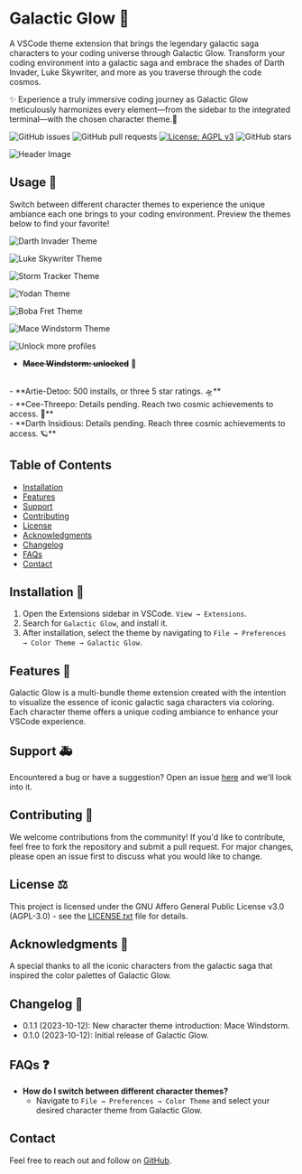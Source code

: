 # Galactic Glow 🌌

A VSCode theme extension that brings the legendary galactic saga characters to your coding universe through Galactic Glow. Transform your coding environment into a galactic saga and embrace the shades of Darth Invader, Luke Skywriter, and more as you traverse through the code cosmos.

✨ Experience a truly immersive coding journey as Galactic Glow meticulously harmonizes every element—from the sidebar to the integrated terminal—with the chosen character theme.🚀

![GitHub issues](https://img.shields.io/github/issues/EntropyQuality/galactic-glow)
![GitHub pull requests](https://img.shields.io/github/issues-pr/EntropyQuality/galactic-glow)
[![License: AGPL v3](https://img.shields.io/badge/License-AGPL%20v3-blue.svg)](https://www.gnu.org/licenses/agpl-3.0)
![GitHub stars](https://img.shields.io/github/stars/EntropyQuality/galactic-glow?style=social)

![Header Image](./artworks/header.png)

## Usage 🚀

Switch between different character themes to experience the unique ambiance each one brings to your coding environment. Preview the themes below to find your favorite!

![Darth Invader Theme](./artworks/darthInvader.png)

![Luke Skywriter Theme](./artworks/lukeSkywriter.png)

![Storm Tracker Theme](./artworks/stormTracker.png)

![Yodan Theme](./artworks/Yodan.png)

![Boba Fret Theme](./artworks/bobaFret.png)

![Mace Windstorm Theme](./artworks/maceWindstorm.png)

![Unlock more profiles](./artworks/moreProfiles.png)

- **~~Mace Windstorm: unlocked~~** 🌠
<br>
- **Artie-Detoo: 500 installs, or three 5 star ratings. 🛸**
<br>
- **Cee-Threepo: Details pending. Reach two cosmic achievements to access. 🤖** 
<br>
- **Darth Insidious: Details pending. Reach three cosmic achievements to access. 🪐** 
<br>

## Table of Contents

- [Installation](#installation)
- [Features](#features)
- [Support](#support)
- [Contributing](#contributing)
- [License](#license)
- [Acknowledgments](#acknowledgments)
- [Changelog](#changelog)
- [FAQs](#faqs)
- [Contact](#contact)

## Installation 💾

1. Open the Extensions sidebar in VSCode. `View → Extensions`.
2. Search for `Galactic Glow`, and install it.
3. After installation, select the theme by navigating to `File → Preferences → Color Theme → Galactic Glow`.

## Features 🌟

Galactic Glow is a multi-bundle theme extension created with the intention to visualize the essence of iconic galactic saga characters via coloring. Each character theme offers a unique coding ambiance to enhance your VSCode experience.


## Support 🚑

Encountered a bug or have a suggestion? Open an issue [here](https://github.com/EntropyQuality/galactic-glow/issues) and we'll look into it.

## Contributing 🤝

We welcome contributions from the community! If you'd like to contribute, feel free to fork the repository and submit a pull request. For major changes, please open an issue first to discuss what you would like to change.

## License ⚖️

This project is licensed under the GNU Affero General Public License v3.0 (AGPL-3.0) - see the [LICENSE.txt](LICENSE.txt) file for details. 



## Acknowledgments 👏

A special thanks to all the iconic characters from the galactic saga that inspired the color palettes of Galactic Glow.

## Changelog 📅

- 0.1.1 (2023-10-12): New character theme introduction: Mace Windstorm.
- 0.1.0 (2023-10-12): Initial release of Galactic Glow.

## FAQs ❓

- **How do I switch between different character themes?**
  - Navigate to `File → Preferences → Color Theme` and select your desired character theme from Galactic Glow.

## Contact

Feel free to reach out and follow on [GitHub](https://github.com/EntropyQuality).

